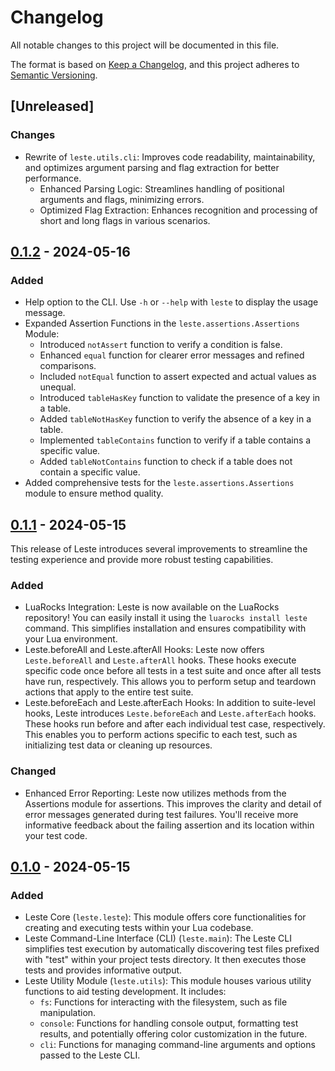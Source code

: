 # Changelog

All notable changes to this project will be documented in this file.

The format is based on [Keep a Changelog](https://keepachangelog.com/en/1.1.0/), and this project adheres to [Semantic Versioning](https://semver.org/spec/v2.0.0.html).

## [Unreleased]

### Changes

- Rewrite of `leste.utils.cli`: Improves code readability, maintainability, and optimizes argument parsing and flag extraction for better performance.
  - Enhanced Parsing Logic: Streamlines handling of positional arguments and flags, minimizing errors.
  - Optimized Flag Extraction: Enhances recognition and processing of short and long flags in various scenarios.

## [0.1.2] - 2024-05-16

### Added

- Help option to the CLI. Use `-h` or `--help` with `leste` to display the usage message.
- Expanded Assertion Functions in the `leste.assertions.Assertions` Module:
    - Introduced `notAssert` function to verify a condition is false.
    - Enhanced `equal` function for clearer error messages and refined comparisons.
    - Included `notEqual` function to assert expected and actual values as unequal.
    - Introduced `tableHasKey` function to validate the presence of a key in a table.
    - Added `tableNotHasKey` function to verify the absence of a key in a table.
    - Implemented `tableContains` function to verify if a table contains a specific value.
    - Added `tableNotContains` function to check if a table does not contain a specific value.
- Added comprehensive tests for the `leste.assertions.Assertions` module to ensure method quality.

[0.1.2]: https://github.com/AdaiasMagdiel/Leste/compare/v0.1.1...v0.1.2

## [0.1.1] - 2024-05-15

This release of Leste introduces several improvements to streamline the testing experience and provide more robust testing capabilities.

### Added

- LuaRocks Integration: Leste is now available on the LuaRocks repository! You can easily install it using the `luarocks install leste` command. This simplifies installation and ensures compatibility with your Lua environment.
- Leste.beforeAll and Leste.afterAll Hooks: Leste now offers `Leste.beforeAll` and `Leste.afterAll` hooks. These hooks execute specific code once before all tests in a test suite and once after all tests have run, respectively. This allows you to perform setup and teardown actions that apply to the entire test suite.
- Leste.beforeEach and Leste.afterEach Hooks: In addition to suite-level hooks, Leste introduces `Leste.beforeEach` and `Leste.afterEach` hooks. These hooks run before and after each individual test case, respectively. This enables you to perform actions specific to each test, such as initializing test data or cleaning up resources.

### Changed

- Enhanced Error Reporting: Leste now utilizes methods from the Assertions module for assertions. This improves the clarity and detail of error messages generated during test failures. You'll receive more informative feedback about the failing assertion and its location within your test code.

[0.1.1]: https://github.com/AdaiasMagdiel/Leste/compare/v0.1.0...v0.1.1

## [0.1.0] - 2024-05-15

### Added

- Leste Core (`leste.leste`): This module offers core functionalities for creating and executing tests within your Lua codebase. 
- Leste Command-Line Interface (CLI) (`leste.main`): The Leste CLI simplifies test execution by automatically discovering test files prefixed with "test" within your project tests directory. It then executes those tests and provides informative output.
- Leste Utility Module (`leste.utils`): This module houses various utility functions to aid testing development. It includes:
    - `fs`: Functions for interacting with the filesystem, such as file manipulation.
    - `console`: Functions for handling console output, formatting test results, and potentially offering color customization in the future.
    - `cli`: Functions for managing command-line arguments and options passed to the Leste CLI.

[0.1.0]: https://github.com/AdaiasMagdiel/Leste/releases/tag/v0.1.0
